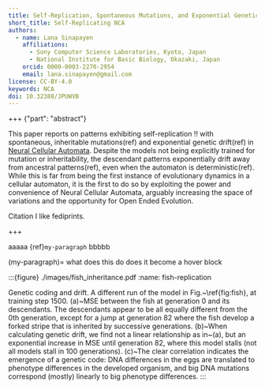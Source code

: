 ```yaml
---
title: Self-Replication, Spontaneous Mutations, and Exponential Genetic Drift in Neural Cellular Automata
short_title: Self-Replicating NCA
authors:
  - name: Lana Sinapayen 
    affiliations:
      - Sony Computer Science Laboratories, Kyoto, Japan
      - National Institute for Basic Biology, Okazaki, Japan
    orcid: 0000-0003-2270-2954
    email: lana.sinapayen@gmail.com
license: CC-BY-4.0
keywords: NCA
doi: 10.32388/JPUWVB
---
```



+++ {"part": "abstract"}

This paper reports on patterns exhibiting self-replication [](#fish-replication)!! with spontaneous, inheritable mutations(ref) and exponential genetic drift(ref) in [Neural Cellular Automata](doi:10.23915/distill.00023). Despite the models not being explicitly trained for mutation or inheritability, the descendant patterns exponentially drift away from ancestral patterns(ref), even when the automaton is deterministic(ref). While this is far from being the first instance of evolutionary dynamics in a cellular automaton, it is the first to do so by exploiting the power and convenience of Neural Cellular Automata, arguably increasing the space of variations and the opportunity for Open Ended Evolution.

Citation[](doi:10.32388/JPUWVB)
I like fediprints[](https://lanasina.github.io/FederatedMimosa/).

+++

aaaaa {ref}`my-paragraph` bbbbb

(my-paragraph)=
what does this do does it become a hover block


:::{figure} ./images/fish_inheritance.pdf
:name: fish-replication

Genetic coding and drift. A different run of the model in Fig.~\ref{fig:fish}, at training step 1500. (a)~MSE between the fish at generation 0 and its descendants. The descendants appear to be all equally different from the 0th generation, except for a jump at generation 82 where the fish develop a forked stripe that is inherited by successive generations. (b)~When calculating genetic drift, we find not a linear relationship as in~(a), but an exponential increase in MSE until generation 82, where this model stalls (not all models stall in 100 generations). (c)~The clear correlation indicates the emergence of a genetic code: DNA differences in the eggs are translated to phenotype differences in the developed organism, and big DNA mutations correspond (mostly) linearly to big phenotype differences.
:::